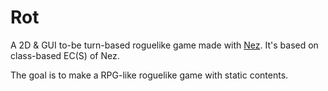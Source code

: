 # Rot
A 2D & GUI to-be turn-based roguelike game made with [Nez](https://github.com/prime31/Nez/tree/9f172d7568235950e3e35f2ba5a827ddfaa26ef7). It's based on class-based EC(S) of Nez.

The goal is to make a RPG-like roguelike game with static contents.
